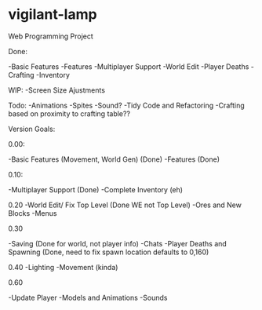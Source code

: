 # vigilant-lamp
Web Programming Project

Done:

-Basic Features
-Features
-Multiplayer Support
-World Edit
-Player Deaths
-Crafting
-Inventory

WIP:
-Screen Size Ajustments

Todo:
-Animations
-Spites
-Sound?
-Tidy Code and Refactoring
-Crafting based on proximity to crafting table??


Version Goals:

0.00:

-Basic Features (Movement, World Gen) (Done)
-Features (Done)

0.10:

-Multiplayer Support (Done)
-Complete Inventory (eh)

0.20
-World Edit/ Fix Top Level (Done WE not Top Level)
-Ores and New Blocks 
-Menus

0.30

-Saving (Done for world, not player info)
-Chats
-Player Deaths and Spawning (Done, need to fix spawn location defaults to 0,160)

0.40
-Lighting
-Movement (kinda)

0.60

-Update Player
-Models and Animations
-Sounds

